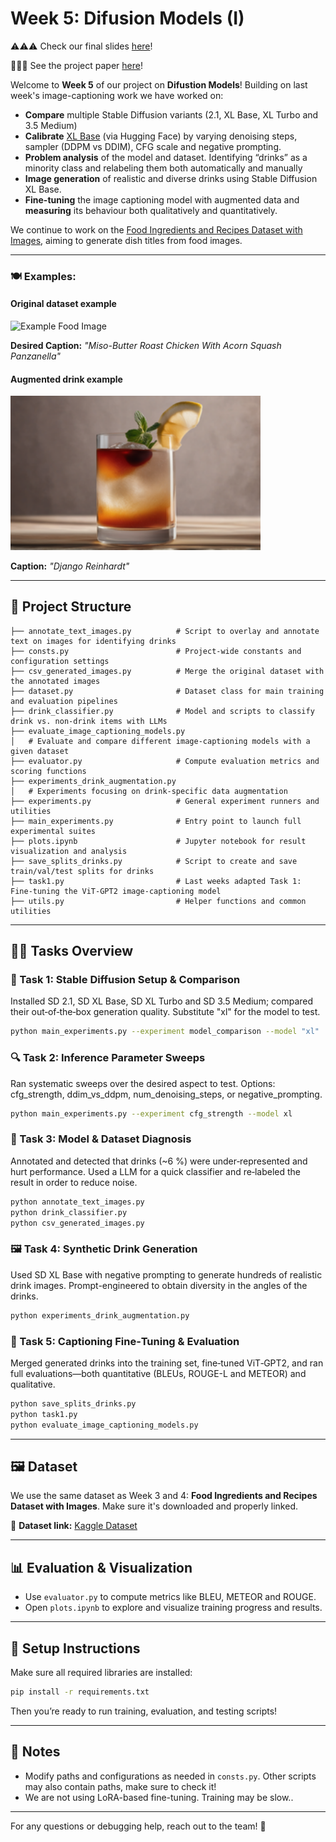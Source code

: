 # Week 5: Difusion Models (I)

⚠️⚠️⚠️ Check our final slides [here](https://docs.google.com/presentation/d/1MlQPRpjzPVIdy00WUVDrs9ibqbTohHMr6xRDkt-_1o4/edit?usp=sharing)!

📝📝📝 See the project paper [here](https://overleaf.cvc.uab.cat/read/tbtthcmqxmft#83be8e)!

Welcome to **Week 5** of our project on  **Difustion Models**! Building on last week's image-captioning work we have worked on: 

- **Compare** multiple Stable Diffusion variants (2.1, XL Base, XL Turbo and 3.5 Medium)
- **Calibrate** [XL Base](https://huggingface.co/stabilityai/stable-diffusion-xl-base-1.0) (via Hugging Face) by varying denoising steps, sampler (DDPM vs DDIM), CFG scale and negative prompting.
- **Problem analysis** of the model and dataset. Identifying “drinks” as a minority class and relabeling them both automatically and manually
- **Image generation** of realistic and diverse drinks using Stable Diffusion XL Base.
- **Fine-tuning** the image captioning model with augmented data and **measuring** its behaviour both qualitatively and quantitatively.

We continue to work on the [Food Ingredients and Recipes Dataset with Images](https://www.kaggle.com/datasets/pes12017000148/food-ingredients-and-recipe-dataset-with-images), aiming to generate dish titles from food images.

---

### 🍽️ Examples:
#### Original dataset example
<img src="https://assets.epicurious.com/photos/5f99a91e819b886aba0a2846/1:1/w_1920,c_limit/Chickensgiving_HERO_RECIPE_101920_1374_VOG_final.jpg" alt="Example Food Image" width="400"/>

**Desired Caption:** *"Miso-Butter Roast Chicken With Acorn Squash Panzanella"*

#### Augmented drink example
<img src="assets/django-reinhardt-gen.png" alt="Example augmented drink" width="400"/>

**Caption:** *"Django Reinhardt"*

---

## 📂 Project Structure

```
├── annotate_text_images.py          # Script to overlay and annotate text on images for identifying drinks
├── consts.py                        # Project-wide constants and configuration settings
├── csv_generated_images.py          # Merge the original dataset with the annotated images
├── dataset.py                       # Dataset class for main training and evaluation pipelines
├── drink_classifier.py              # Model and scripts to classify drink vs. non‑drink items with LLMs
├── evaluate_image_captioning_models.py
│   # Evaluate and compare different image‑captioning models with a given dataset
├── evaluator.py                     # Compute evaluation metrics and scoring functions
├── experiments_drink_augmentation.py
│   # Experiments focusing on drink‑specific data augmentation
├── experiments.py                   # General experiment runners and utilities
├── main_experiments.py              # Entry point to launch full experimental suites
├── plots.ipynb                      # Jupyter notebook for result visualization and analysis
├── save_splits_drinks.py            # Script to create and save train/val/test splits for drinks
├── task1.py                         # Last weeks adapted Task 1: Fine‑tuning the ViT‑GPT2 image‑captioning model
├── utils.py                         # Helper functions and common utilities
```

---
## 🏋️‍♂️ Tasks Overview
### 🔧 Task 1: Stable Diffusion Setup & Comparison
Installed SD 2.1, SD XL Base, SD XL Turbo and SD 3.5 Medium; compared their out‑of‑the‑box generation quality. Substitute "xl" for the model to test.

```bash
python main_experiments.py --experiment model_comparison --model "xl"
```

### 🔍 Task 2: Inference Parameter Sweeps
Ran systematic sweeps over the desired aspect to test. Options: cfg_strength, ddim_vs_ddpm, num_denoising_steps, or negative_prompting.
```bash
python main_experiments.py --experiment cfg_strength --model xl
```

### 🔎 Task 3: Model & Dataset Diagnosis
Annotated and detected that drinks (~6 %) were under‑represented and hurt performance. Used a LLM for a quick classifier and re‑labeled the result in order to reduce noise.
```bash
python annotate_text_images.py
python drink_classifier.py
python csv_generated_images.py
```
### 🖼️ Task 4: Synthetic Drink Generation
Used SD XL Base with negative prompting to generate hundreds of realistic drink images. Prompt-engineered to obtain diversity in the angles of the drinks.

```bash
python experiments_drink_augmentation.py
```

### 🔧 Task 5: Captioning Fine‑Tuning & Evaluation
Merged generated drinks into the training set, fine‑tuned ViT‑GPT2, and ran full evaluations—both quantitative (BLEUs, ROUGE-L and METEOR) and qualitative.

```bash
python save_splits_drinks.py
python task1.py
python evaluate_image_captioning_models.py
```

---

## 🖼️ Dataset

We use the same dataset as Week 3 and 4: **Food Ingredients and Recipes Dataset with Images**. Make sure it's downloaded and properly linked.

🔗 **Dataset link:** [Kaggle Dataset](https://www.kaggle.com/datasets/pes12017000148/food-ingredients-and-recipe-dataset-with-images)

---

## 📊 Evaluation & Visualization

- Use `evaluator.py` to compute metrics like BLEU, METEOR and ROUGE.
- Open `plots.ipynb` to explore and visualize training progress and results.

---

## 🚀 Setup Instructions

Make sure all required libraries are installed:

```bash
pip install -r requirements.txt
```

Then you’re ready to run training, evaluation, and testing scripts!

---

## 📌 Notes

- Modify paths and configurations as needed in `consts.py`. Other scripts may also contain paths, make sure to check it!
- We are not using LoRA-based fine-tuning. Training may be slow..

---

For any questions or debugging help, reach out to the team! 🚀
